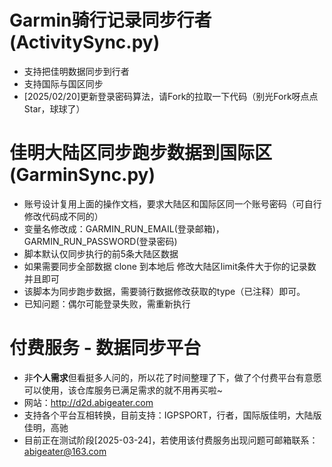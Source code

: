 
# Garmin骑行记录同步行者(ActivitySync.py)

- 支持把佳明数据同步到行者
- 支持国际与国区同步
- [2025/02/20]更新登录密码算法，请Fork的拉取一下代码（别光Fork呀点点Star，球球了）

# 佳明大陆区同步跑步数据到国际区(GarminSync.py)
- 账号设计复用上面的操作文档，要求大陆区和国际区同一个账号密码（可自行修改代码成不同的）
- 变量名修改成：GARMIN_RUN_EMAIL(登录邮箱)，GARMIN_RUN_PASSWORD(登录密码)
- 脚本默认仅同步执行的前5条大陆区数据
- 如果需要同步全部数据 clone 到本地后 修改大陆区limit条件大于你的记录数并且即可
- 该脚本为同步跑步数据，需要骑行数据修改获取的type（已注释）即可。
- 已知问题：偶尔可能登录失败，需重新执行

# 付费服务 - 数据同步平台
- 非<b>个人需求</b>但看挺多人问的，所以花了时间整理了下，做了个付费平台有意愿可以使用，该仓库服务已满足需求的就不用再买啦~
- 网站：http://d2d.abigeater.com
- 支持各个平台互相转换，目前支持：IGPSPORT，行者，国际版佳明，大陆版佳明，高驰
- 目前正在测试阶段[2025-03-24]，若使用该付费服务出现问题可邮箱联系：abigeater@163.com
